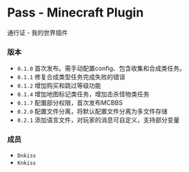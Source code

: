 # Pass - Minecraft Plugin
通行证 - 我的世界插件

### 版本
* `0.1.0` 首次发布。需手动配置config、包含收集和合成类任务。
* `0.1.1` 修复合成类型任务完成失败的错误
* `0.1.2` 增加购买和跳过等级功能
* `0.1.4` 增加地图标记类任务，增加击杀怪物类任务
* `0.1.7` 配置部分权限，首次发布MCBBS
* `0.2.0` 配置文件分离，将默认配置文件分离为多文件存储
* `0.2.1` 添加语言文件，对玩家的消息可自定义，支持部分变量

### 成员
* `Dnkiss`
* `Knkiss`